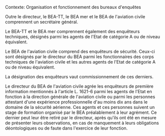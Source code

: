 Contexte: Organisation et fonctionnement  des bureaux d'enquêtes

Outre le directeur, le BEA-TT, le BEA mer et le BEA de l'aviation civile comprennent un secrétaire général.

Le BEA-TT et le BEA mer comprennent également des enquêteurs techniques, désignés parmi les agents de l'Etat de catégorie A ou de niveau équivalent.

Le BEA de l'aviation civile comprend des enquêteurs de sécurité. Ceux-ci sont désignés par le directeur du BEA parmi les fonctionnaires des corps techniques de l'aviation civile et les autres agents de l'Etat de catégorie A ou de niveau équivalent.

La désignation des enquêteurs vaut commissionnement de ces derniers.

Le directeur du BEA de l'aviation civile agrée les enquêteurs de première information mentionnés à l'article L. 1621-6 parmi les agents de l'Etat en fonction à la direction générale de l'aviation civile ou parmi les personnes attestant d'une expérience professionnelle d'au moins dix ans dans le domaine de la sécurité aérienne. Ces agents et ces personnes suivent un stage de formation organisé par le BEA préalablement à leur agrément. Ce dernier peut leur être retiré par le directeur, après qu'ils ont été en mesure de présenter leurs observations, en cas de manquement à leurs obligations déontologiques ou de faute dans l'exercice de leur fonction.
